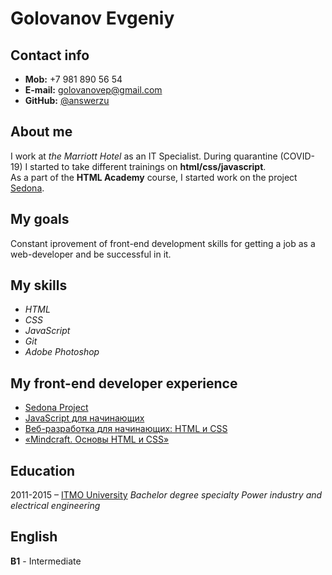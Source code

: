 # Golovanov Evgeniy

## Contact info
* **Mob:** +7 981 890 56 54
* **E-mail:** golovanovep@gmail.com
* **GitHub:** [@answerzu](https://github.com/Answerzu)

## About me
I work at *the Marriott Hotel* as an IT Specialist. During quarantine (COVID-19) I started to take different trainings on **html/css/javascript**.<br>As a part of the **HTML Academy** course, I started work on the project [Sedona](https://github.com/Answerzu/Sedona).

## My goals
Constant iprovement of front-end development skills for getting a job as a web-developer and be successful in it.

## My skills
* *HTML*
* *CSS*
* *JavaScript*
* *Git*
* *Adobe Photoshop*


## My front-end developer experience
* [Sedona Project](https://github.com/Answerzu/Sedona)
* [JavaScript для начинающих](https://stepik.org/cert/357913)
* [Веб-разработка для начинающих: HTML и CSS](https://stepik.org/course/38218)
* [«Mindcraft. Основы HTML и CSS»](https://stepik.org/course/52164)

## Education
2011-2015 – [ITMO University](https://en.itmo.ru/)
*Bachelor degree specialty Power industry and electrical engineering*

## English
**B1** - Intermediate
